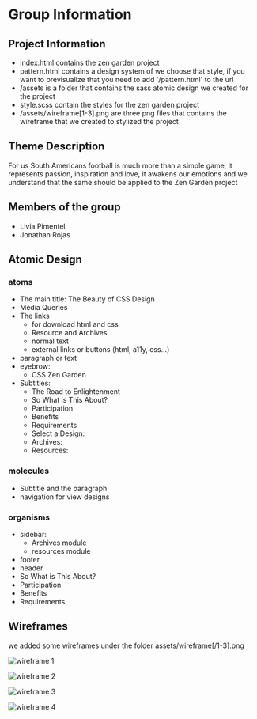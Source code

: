 # Group Information

## Project Information

- index.html contains the zen garden project
- pattern.html contains a design system of we choose that style, if you want to previsualize that you need to add '/pattern.html' to the url
- /assets is a folder that contains the sass atomic design we created for the project
- style.scss contain the styles for the zen garden project
- /assets/wireframe[1-3].png are three png files that contains the wireframe that we created to stylized the project

## Theme Description

For us South Americans football is much more than a simple game, it represents passion, inspiration and love, it awakens our emotions and we understand that the same should be applied to the Zen Garden project

## Members of the group

- Livia Pimentel
- Jonathan Rojas

## Atomic Design

### atoms

- The main title: The Beauty of CSS Design
- Media Queries
- The links
  - for download html and css
  - Resource and Archives
  - normal text
  - external links or buttons (html, a11y, css...)
- paragraph or text
- eyebrow:
  - CSS Zen Garden
- Subtitles:
  - The Road to Enlightenment
  - So What is This About?
  - Participation
  - Benefits
  - Requirements
  - Select a Design:
  - Archives:
  - Resources:

### molecules

- Subtitle and the paragraph
- navigation for view designs

### organisms

- sidebar:
  - Archives module
  - resources module
- footer
- header
- So What is This About?
- Participation
- Benefits
- Requirements

## Wireframes

we added some wireframes under the folder assets/wireframe[/1-3].png

![wireframe 1](https://y73o21.csb.app/assets/wireframe1.png)

![wireframe 2](https://y73o21.csb.app/assets/wireframe2.png)

![wireframe 3](https://y73o21.csb.app/assets/wireframe3.png)

![wireframe 4](https://y73o21.csb.app/assets/wireframe4.jpeg)
